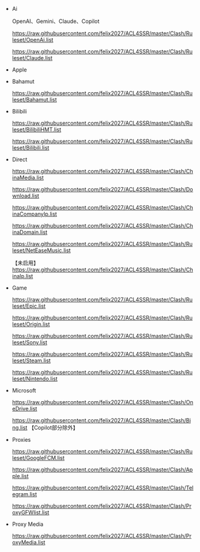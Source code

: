 - Ai

  OpenAI、Gemini、Claude、Copilot

  https://raw.githubusercontent.com/felix2027/ACL4SSR/master/Clash/Ruleset/OpenAi.list

  https://raw.githubusercontent.com/felix2027/ACL4SSR/master/Clash/Ruleset/Claude.list

- Apple

  

- Bahamut

  https://raw.githubusercontent.com/felix2027/ACL4SSR/master/Clash/Ruleset/Bahamut.list

- Bilibili

  https://raw.githubusercontent.com/felix2027/ACL4SSR/master/Clash/Ruleset/BilibiliHMT.list

  https://raw.githubusercontent.com/felix2027/ACL4SSR/master/Clash/Ruleset/Bilibili.list

- Direct

  https://raw.githubusercontent.com/felix2027/ACL4SSR/master/Clash/ChinaMedia.list

  https://raw.githubusercontent.com/felix2027/ACL4SSR/master/Clash/Download.list

  https://raw.githubusercontent.com/felix2027/ACL4SSR/master/Clash/ChinaCompanyIp.list

  https://raw.githubusercontent.com/felix2027/ACL4SSR/master/Clash/ChinaDomain.list

  https://raw.githubusercontent.com/felix2027/ACL4SSR/master/Clash/Ruleset/NetEaseMusic.list

  【未启用】https://raw.githubusercontent.com/felix2027/ACL4SSR/master/Clash/ChinaIp.list

- Game

  https://raw.githubusercontent.com/felix2027/ACL4SSR/master/Clash/Ruleset/Epic.list

  https://raw.githubusercontent.com/felix2027/ACL4SSR/master/Clash/Ruleset/Origin.list

  https://raw.githubusercontent.com/felix2027/ACL4SSR/master/Clash/Ruleset/Sony.list

  https://raw.githubusercontent.com/felix2027/ACL4SSR/master/Clash/Ruleset/Steam.list

  https://raw.githubusercontent.com/felix2027/ACL4SSR/master/Clash/Ruleset/Nintendo.list

- Microsoft

  https://raw.githubusercontent.com/felix2027/ACL4SSR/master/Clash/OneDrive.list

  https://raw.githubusercontent.com/felix2027/ACL4SSR/master/Clash/Bing.list 【Copilot部分除外】

- Proxies

  https://raw.githubusercontent.com/felix2027/ACL4SSR/master/Clash/Ruleset/GoogleFCM.list

  https://raw.githubusercontent.com/felix2027/ACL4SSR/master/Clash/Apple.list

  https://raw.githubusercontent.com/felix2027/ACL4SSR/master/Clash/Telegram.list

  https://raw.githubusercontent.com/felix2027/ACL4SSR/master/Clash/ProxyGFWlist.list

- Proxy Media

  https://raw.githubusercontent.com/felix2027/ACL4SSR/master/Clash/ProxyMedia.list
